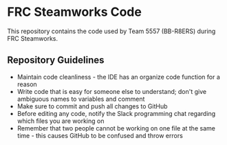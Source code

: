 # FRC Steamworks Code
This repository contains the code used by Team 5557 (BB-R8ERS) during FRC Steamworks.

## Repository Guidelines
- Maintain code cleanliness - the IDE has an organize code function for a reason
- Write code that is easy for someone else to understand; don't give ambiguous names to variables and comment
- Make sure to commit and push all changes to GitHub
- Before editing any code, notify the Slack programming chat regarding which files you are working on
- Remember that two people cannot be working on one file at the same time - this causes GitHub to be confused and throw errors